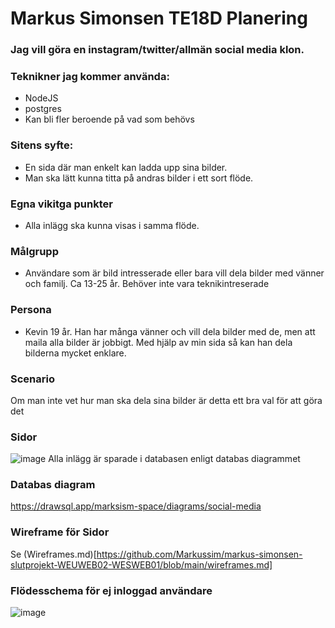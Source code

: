 # Markus Simonsen TE18D Planering

### Jag vill göra en instagram/twitter/allmän social media klon.

### Teknikner jag kommer använda:
- NodeJS
- postgres
- Kan bli fler beroende på vad som behövs

### Sitens syfte:
- En sida där man enkelt kan ladda upp sina bilder.
- Man ska lätt kunna titta på andras bilder i ett sort flöde.

### Egna vikitga punkter
- Alla inlägg ska kunna visas i samma flöde.

### Målgrupp
- Användare som är bild intresserade eller bara vill dela bilder med vänner och familj. Ca 13-25 år. Behöver inte vara teknikintreserade

### Persona
- Kevin 19 år. Han har många vänner och vill dela bilder med de, men att maila alla bilder är jobbigt. Med hjälp av min sida så kan han dela bilderna mycket enklare.

### Scenario
Om man inte vet hur man ska dela sina bilder är detta ett bra val för att göra det

### Sidor
![image](https://user-images.githubusercontent.com/33492046/115359942-72b19c00-a1bf-11eb-8146-98ff3e134eee.png)
Alla inlägg är sparade i databasen enligt databas diagrammet

### Databas diagram
https://drawsql.app/marksism-space/diagrams/social-media

### Wireframe för Sidor

Se (Wireframes.md)[https://github.com/Markussim/markus-simonsen-slutprojekt-WEUWEB02-WESWEB01/blob/main/wireframes.md]

### Flödesschema för ej inloggad användare
![image](https://user-images.githubusercontent.com/33492046/115363915-2bc5a580-a1c3-11eb-86c5-46bc739cfb49.png)

